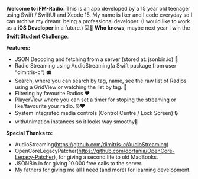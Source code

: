**Welcome to iFM-Radio.**
This is an app developed by a 15 year old teenager using Swift / SwiftUI and Xcode 15.
My name is Iker and I code everyday so I can archive my dream: being a professional developer.
(I would like to work as a **iOS Developer** in a future.) 💻📲
**Who knows**, maybe next year I win the **Swift Student Challenge**. 

**Features:**
- JSON Decoding and fetching from a server (stored at: jsonbin.io) 🛜
- Radio Streaming using AudioStreaming(a Swift package from user "dimitris-c") 📻
- Search, where you can search by tag, name, see the raw list of Radios using a GridView or watching the list by tag. 🔎
- Filtering by favourite Radios ♥️
- PlayerView where you can set a timer for stoping the streaming or like/favourite your radio. ⏰❤️
- System integrated media controls (Control Centre / Lock Screen) 🔒
- withAnimation instances so it looks way smoothy🤤 

**Special Thanks to:**
- AudioStreaming(https://github.com/dimitris-c/AudioStreaming)
- OpenCoreLegacyPatcher(https://github.com/dortania/OpenCore-Legacy-Patcher), for giving a second life to old MacBooks.
- JSONBin.io for giving 10.000 free calls to the server.
- My fathers for giving me all I need (and more) for learning development.

